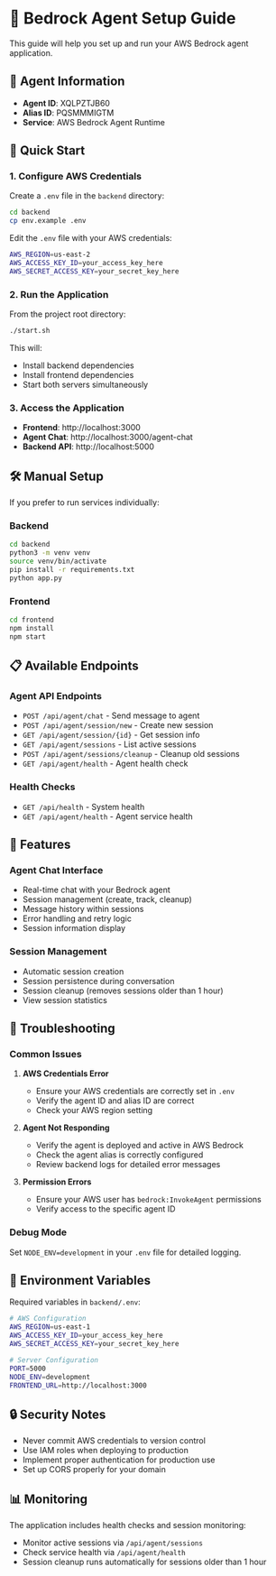# 🤖 Bedrock Agent Setup Guide

This guide will help you set up and run your AWS Bedrock agent application.

## 🎯 Agent Information
- **Agent ID**: XQLPZTJB60
- **Alias ID**: PQSMMMIGTM
- **Service**: AWS Bedrock Agent Runtime

## 🚀 Quick Start

### 1. Configure AWS Credentials
Create a `.env` file in the `backend` directory:

```bash
cd backend
cp env.example .env
```

Edit the `.env` file with your AWS credentials:
```bash
AWS_REGION=us-east-2
AWS_ACCESS_KEY_ID=your_access_key_here
AWS_SECRET_ACCESS_KEY=your_secret_key_here
```

### 2. Run the Application
From the project root directory:

```bash
./start.sh
```

This will:
- Install backend dependencies
- Install frontend dependencies 
- Start both servers simultaneously

### 3. Access the Application
- **Frontend**: http://localhost:3000
- **Agent Chat**: http://localhost:3000/agent-chat
- **Backend API**: http://localhost:5000

## 🛠 Manual Setup

If you prefer to run services individually:

### Backend
```bash
cd backend
python3 -m venv venv
source venv/bin/activate
pip install -r requirements.txt
python app.py
```

### Frontend
```bash
cd frontend
npm install
npm start
```

## 📋 Available Endpoints

### Agent API Endpoints
- `POST /api/agent/chat` - Send message to agent
- `POST /api/agent/session/new` - Create new session
- `GET /api/agent/session/{id}` - Get session info
- `GET /api/agent/sessions` - List active sessions
- `POST /api/agent/sessions/cleanup` - Cleanup old sessions
- `GET /api/agent/health` - Agent health check

### Health Checks
- `GET /api/health` - System health
- `GET /api/agent/health` - Agent service health

## 🔧 Features

### Agent Chat Interface
- Real-time chat with your Bedrock agent
- Session management (create, track, cleanup)
- Message history within sessions
- Error handling and retry logic
- Session information display

### Session Management
- Automatic session creation
- Session persistence during conversation
- Session cleanup (removes sessions older than 1 hour)
- View session statistics

## 🐛 Troubleshooting

### Common Issues

1. **AWS Credentials Error**
   - Ensure your AWS credentials are correctly set in `.env`
   - Verify the agent ID and alias ID are correct
   - Check your AWS region setting

2. **Agent Not Responding**
   - Verify the agent is deployed and active in AWS Bedrock
   - Check the agent alias is correctly configured
   - Review backend logs for detailed error messages

3. **Permission Errors**
   - Ensure your AWS user has `bedrock:InvokeAgent` permissions
   - Verify access to the specific agent ID

### Debug Mode
Set `NODE_ENV=development` in your `.env` file for detailed logging.

## 📝 Environment Variables

Required variables in `backend/.env`:
```bash
# AWS Configuration
AWS_REGION=us-east-1
AWS_ACCESS_KEY_ID=your_access_key_here
AWS_SECRET_ACCESS_KEY=your_secret_key_here

# Server Configuration
PORT=5000
NODE_ENV=development
FRONTEND_URL=http://localhost:3000
```

## 🔒 Security Notes

- Never commit AWS credentials to version control
- Use IAM roles when deploying to production
- Implement proper authentication for production use
- Set up CORS properly for your domain

## 📊 Monitoring

The application includes health checks and session monitoring:
- Monitor active sessions via `/api/agent/sessions`
- Check service health via `/api/agent/health`
- Session cleanup runs automatically for sessions older than 1 hour 